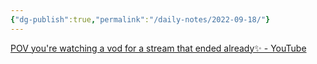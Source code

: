 ```yaml
---
{"dg-publish":true,"permalink":"/daily-notes/2022-09-18/"}
---
```




 [POV you're watching a vod for a stream that ended already✨ - YouTube](https://www.youtube.com/watch?v=GZ7NCSTQavg)
